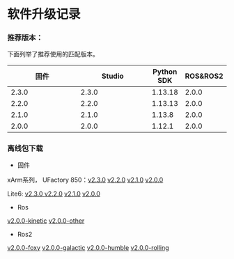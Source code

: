 # 软件升级记录

### 推荐版本：

下面列举了推荐使用的匹配版本。

<table><thead><tr><th width="160">固件</th><th width="162">Studio</th><th>Python SDK</th><th>ROS&#x26;ROS2</th></tr></thead><tbody><tr><td>2.3.0</td><td>2.3.0</td><td>1.13.18</td><td>2.0.0</td></tr><tr><td>2.2.0</td><td>2.2.0</td><td>1.13.13</td><td>2.0.0</td></tr><tr><td>2.1.0</td><td>2.1.0</td><td>1.13.8</td><td>2.0.0</td></tr><tr><td>2.0.0</td><td>2.0.0</td><td>1.12.1</td><td>2.0.0</td></tr></tbody></table>

### 离线包下载

* 固件

&#x20;         xArm系列， UFactory 850：[v2.3.0](https://pan.baidu.com/s/17FaNZwgOjqQegq4K5m6PoQ?pwd=ufuf#list/path=%2F)    [ v2.2.0](https://pan.baidu.com/s/1IDni7Oa0CaTX-8GbREgh-A?pwd=ufuf)     [v2.1.0](https://pan.baidu.com/s/1Zev3FKiHnaXLhcEC0mbV8A?pwd=ufuf)     [v2.0.0](https://pan.baidu.com/s/1R7OQVafl52jl4WLKOfqoWg?pwd=ufuf)

&#x20;         Lite6:  [v2.3.0](https://pan.baidu.com/s/1\_vklTAZe0jTpPEF1vtTs8Q?pwd=ufuf)[ ](https://pan.baidu.com/s/1RzyJXHH0hnMfZyj0R5yzbA?pwd=ufuf)    [v2.2.0](https://pan.baidu.com/s/1RmXKABtXVBWg24Crg1SGnw?pwd=ufuf)     [v2.1.0](https://pan.baidu.com/s/1ADBvFfJkbEDT45EsfIAvog?pwd=ufuf)     [v2.0.0](https://pan.baidu.com/s/1z-qOl0CMqe7Gx0ELi24wdQ?pwd=ufuf)

* Ros

&#x20;          [v2.0.0-kinetic](https://github.com/xArm-Developer/xarm\_ros/releases/tag/v2.0.0-kinetic)     [v2.0.0-other](https://github.com/xArm-Developer/xarm\_ros/releases/tag/v2.0.0)

* Ros2

&#x20;          [v2.0.0-foxy](https://github.com/xArm-Developer/xarm\_ros2/releases/tag/v2.0.0-foxy)    [ v2.0.0-galactic](https://github.com/xArm-Developer/xarm\_ros2/releases/tag/v2.0.0-galactic)     [v2.0.0-humble](https://github.com/xArm-Developer/xarm\_ros2/releases/tag/v2.0.0-humble)     [v2.0.0-rolling](https://github.com/xArm-Developer/xarm\_ros2/releases/tag/v2.0.0-rolling)

